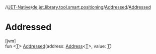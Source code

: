 //[JET-Native](../../../index.md)/[de.jet.library.tool.smart.positioning](../index.md)/[Addressed](index.md)/[Addressed](-addressed.md)

# Addressed

[jvm]\
fun &lt;[T](index.md)&gt; [Addressed](-addressed.md)(address: [Address](../-address/index.md)&lt;[T](index.md)&gt;, value: [T](index.md))
